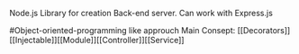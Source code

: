Node.js Library for creation Back-end server. Can work with Express.js



#Object-oriented-programming like approuch
Main Consept:
[[Decorators]] [[Injectable]][[Module]][[Controller]][[Service]]



